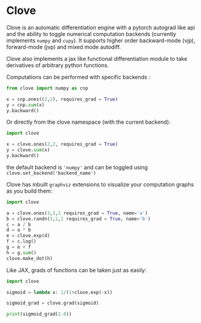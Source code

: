 # Clove

Clove is an automatic differentiation engine with a pytorch autograd like api and the ability to toggle numerical computation backends (currently implements `numpy` and `cupy`). It supports higher order backward-mode (vjp), forward-mode (jvp) and mixed mode autodiff.

Clove also implements a jax like functional differentiation module to take derivatives of arbitrary python functions.

Computations can be performed with specific backends :

```py
from clove import numpy as cnp

x = cnp.ones((2,2), requires_grad = True)
y = cnp.sum(x)
y.backward()
```

Or directly from the clove namespace (with the current backend): 

```py
import clove

x = clove.ones(2,2, requires_grad = True)
y = clove.sum(x)
y.backward()
```

the default backend is `'numpy'` and can be toggled using `clove.set_backend('backend_name')`

Clove has inbuilt `graphviz` extensions to visualize your computation graphs as you build them:

```py
import clove

a = clove.ones(3,1,1 requires_grad = True, name='a')
b = clove.randn(3,1,1 requires_grad = True, name='b')
c = a / b
d = a * b
e = clove.exp(d)
f = c.log()
g = e + f
h = g.sum()
clove.make_dot(h)
```

Like JAX, grads of functions can be taken just as easily:

```py
import clove

sigmoid = lambda x: 1/(1+clove.exp(-x))

sigmoid_grad = clove.grad(sigmoid)

print(sigmoid_grad(2.0))
```

